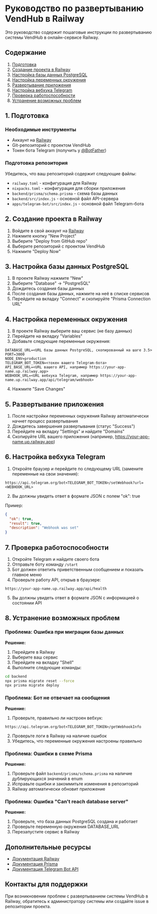 # Руководство по развертыванию VendHub в Railway

Это руководство содержит пошаговые инструкции по развертыванию системы VendHub в онлайн-сервисе Railway.

## Содержание

1. [Подготовка](#1-подготовка)
2. [Создание проекта в Railway](#2-создание-проекта-в-railway)
3. [Настройка базы данных PostgreSQL](#3-настройка-базы-данных-postgresql)
4. [Настройка переменных окружения](#4-настройка-переменных-окружения)
5. [Развертывание приложения](#5-развертывание-приложения)
6. [Настройка вебхука Telegram](#6-настройка-вебхука-telegram)
7. [Проверка работоспособности](#7-проверка-работоспособности)
8. [Устранение возможных проблем](#8-устранение-возможных-проблем)

## 1. Подготовка

### Необходимые инструменты

- Аккаунт на [Railway](https://railway.app/)
- Git-репозиторий с проектом VendHub
- Токен бота Telegram (получить у [@BotFather](https://t.me/BotFather))

### Подготовка репозитория

Убедитесь, что ваш репозиторий содержит следующие файлы:

- `railway.toml` - конфигурация для Railway
- `nixpacks.toml` - конфигурация для сборки приложения
- `backend/prisma/schema.prisma` - схема базы данных
- `backend/src/index.js` - основной файл API-сервера
- `apps/telegram-bot/src/index.js` - основной файл Telegram-бота

## 2. Создание проекта в Railway

1. Войдите в свой аккаунт на [Railway](https://railway.app/)
2. Нажмите кнопку "New Project"
3. Выберите "Deploy from GitHub repo"
4. Выберите репозиторий с проектом VendHub
5. Нажмите "Deploy Now"

## 3. Настройка базы данных PostgreSQL

1. В проекте Railway нажмите "New"
2. Выберите "Database" -> "PostgreSQL"
3. Дождитесь создания базы данных
4. После создания базы данных, нажмите на неё в списке сервисов
5. Перейдите на вкладку "Connect" и скопируйте "Prisma Connection URL"

## 4. Настройка переменных окружения

1. В проекте Railway выберите ваш сервис (не базу данных)
2. Перейдите на вкладку "Variables"
3. Добавьте следующие переменные окружения:

```
DATABASE_URL=<URL базы данных PostgreSQL, скопированный на шаге 3.5>
PORT=3000
NODE_ENV=production
TELEGRAM_BOT_TOKEN=<токен вашего Telegram-бота>
API_BASE_URL=<URL вашего API, например https://your-app-name.up.railway.app>
WEBHOOK_URL=<URL вебхука Telegram, например https://your-app-name.up.railway.app/api/telegram/webhook>
```

4. Нажмите "Save Changes"

## 5. Развертывание приложения

1. После настройки переменных окружения Railway автоматически начнет процесс развертывания
2. Дождитесь завершения развертывания (статус "Success")
3. Перейдите на вкладку "Settings" и найдите "Domains"
4. Скопируйте URL вашего приложения (например, https://your-app-name.up.railway.app)

## 6. Настройка вебхука Telegram

1. Откройте браузер и перейдите по следующему URL (замените переменные на свои значения):
```
https://api.telegram.org/bot<TELEGRAM_BOT_TOKEN>/setWebhook?url=<WEBHOOK_URL>
```

2. Вы должны увидеть ответ в формате JSON с полем "ok": true

Пример:
```json
{
  "ok": true,
  "result": true,
  "description": "Webhook was set"
}
```

## 7. Проверка работоспособности

1. Откройте Telegram и найдите своего бота
2. Отправьте боту команду `/start`
3. Бот должен ответить приветственным сообщением и показать главное меню
4. Проверьте работу API, открыв в браузере:
```
https://your-app-name.up.railway.app/api/health
```

5. Вы должны увидеть ответ в формате JSON с информацией о состоянии API

## 8. Устранение возможных проблем

### Проблема: Ошибка при миграции базы данных

**Решение:**
1. Перейдите в Railway
2. Выберите ваш сервис
3. Перейдите на вкладку "Shell"
4. Выполните следующие команды:
```bash
cd backend
npx prisma migrate reset --force
npx prisma migrate deploy
```

### Проблема: Бот не отвечает на сообщения

**Решение:**
1. Проверьте, правильно ли настроен вебхук:
```
https://api.telegram.org/bot<TELEGRAM_BOT_TOKEN>/getWebhookInfo
```

2. Проверьте логи в Railway на наличие ошибок
3. Убедитесь, что переменные окружения настроены правильно

### Проблема: Ошибки в схеме Prisma

**Решение:**
1. Проверьте файл `backend/prisma/schema.prisma` на наличие дублирующихся значений в enum
2. Исправьте ошибки и закоммитьте изменения в репозиторий
3. Railway автоматически обновит приложение

### Проблема: Ошибка "Can't reach database server"

**Решение:**
1. Проверьте, что база данных PostgreSQL создана и работает
2. Проверьте переменную окружения DATABASE_URL
3. Перезапустите сервис в Railway

## Дополнительные ресурсы

- [Документация Railway](https://docs.railway.app/)
- [Документация Prisma](https://www.prisma.io/docs/)
- [Документация Telegram Bot API](https://core.telegram.org/bots/api)

## Контакты для поддержки

При возникновении проблем с развертыванием системы VendHub в Railway, обратитесь к администратору системы или создайте issue в репозитории проекта.
